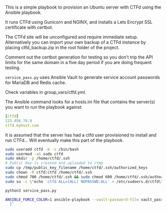 This is a simple playbook to provision an Ubuntu server with CTFd using the Ansible playbook.

It runs CTFd using Gunicorn and NGINX, and installs a Lets Encrypt SSL certificate with certbot.

The CTFd site will be unconfigured and require immediate setup. Alternatively you can import your own backup of a CTFd instance by placing ctfd_backup.zip in the root folder of the project.

Comment out the certbot generation for testing so you don't trip the API limits for the same domain in a five day period if you are doing frequent testing.

`service_pass.py` uses Ansible Vault to generate service account passwords for MariaDB and Redis cache.

Check variables in group_vars/ctfd.yml.

The Ansible command looks for a hosts.ini file that contains the server(s) you want to run the playbook against:
```yaml
[ctfd]
123.456.78.9
ctfd.myhost.com
```

It is assumed that the server has had a ctfd user provisioned to install and run CTFd... Will eventually make this part of the playbook.

```bash
sudo useradd ctfd -m -s /bin/bash
sudo usermod -aG sudo ctfd
sudo mkdir -p /home/ctfd/.ssh
# Public Key is created and uploaded to /tmp
sudo cp /tmp/public_key_filename /home/ctfd/.ssh/authorized_keys
sudo chown -R ctfd:ctfd /home/ctfd/.ssh
sudo chmod 700 /home/ctfd/.ssh && sudo chmod 600 /home/ctfd/.ssh/authorized_keys
sudo su -c \"echo 'ctfd ALL=(ALL) NOPASSWD:ALL' > /etc/sudoers.d/ctfd\"
```

```bash
python3 service_pass.py

ANSIBLE_FORCE_COLOR=1 ansible-playbook --vault-password-file vault_password -u ctfd -i hosts.ini --private-key <LOCATION OF PRIVATE KEY> --ssh-common-args='-o StrictHostKeyChecking=no' playbook.yml -vv"
  }`
```
